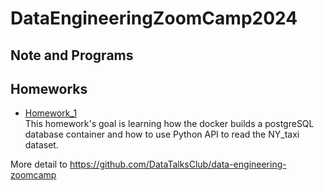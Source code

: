 # DataEngineeringZoomCamp2024
## Note and Programs

## Homeworks

* [Homework_1]()  
This homework's goal is learning how the docker builds a postgreSQL database container and how to use Python API to read the NY_taxi dataset.

More detail to https://github.com/DataTalksClub/data-engineering-zoomcamp
